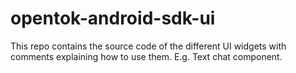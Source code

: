 # opentok-android-sdk-ui
This repo contains the source code of the different UI widgets with comments explaining how to use them. E.g. Text chat component.
